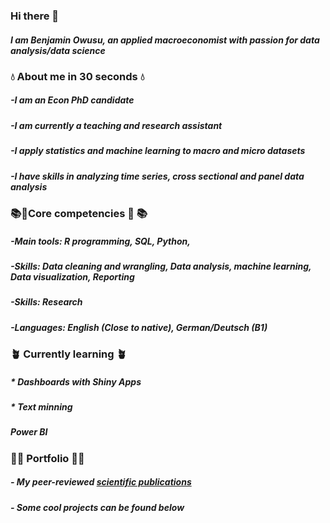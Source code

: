 
### Hi there 👋
##### I am Benjamin Owusu, an applied macroeconomist with passion for data analysis/data science

### 💧 About me in 30 seconds 💧 
##### -I am an Econ PhD candidate
##### -I am currently a teaching and research assistant 
##### -I apply statistics and machine learning to macro and micro datasets
##### -I have skills in analyzing time series, cross sectional and  panel data analysis

###  📚🧠Core competencies  🧠 📚
##### -Main tools: R programming, SQL, Python,
##### -Skills: Data cleaning and wrangling, Data analysis, machine learning, Data visualization, Reporting
##### -Skills: Research
##### -Languages: English (Close to native), German/Deutsch (B1)

###  🪴 Currently learning 🪴 
##### * Dashboards with Shiny Apps
##### * Text minning
#####  Power BI

###  🎇🎁 Portfolio 🎁🎇 
##### - My peer-reviewed [scientific publications](https://scholar.google.com/citations?user=OjG3HFQAAAAJ&hl=en)
##### - Some cool projects can be found below

<!-- 



**Benjamin-Owusu/Benjamin-Owusu** is a ✨ _special_ ✨ repository because its `README.md` (this file) appears on your GitHub profile.

Here are some ideas to get you started:

- 🔭 I’m currently working on ...
- 🌱 I’m currently learning ...
- 👯 I’m looking to collaborate on ...
- 🤔 I’m looking for help with ...
- 💬 Ask me about ...
- 📫 How to reach me: ...
- 😄 Pronouns: ...
- ⚡ Fun fact: ...
-->
